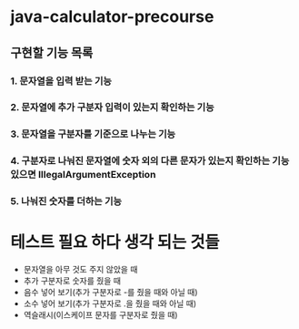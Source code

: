 # java-calculator-precourse

## 구현할 기능 목록
### 1. 문자열을 입력 받는 기능
### 2. 문자열에 추가 구분자 입력이 있는지 확인하는 기능
### 3. 문자열을 구분자를 기준으로 나누는 기능
### 4. 구분자로 나눠진 문자열에 숫자 외의 다른 문자가 있는지 확인하는 기능 있으면 IllegalArgumentException
### 5. 나눠진 숫자를 더하는 기능

# 테스트 필요 하다 생각 되는 것들
+ 문자열을 아무 것도 주지 않았을 때
+ 추가 구분자로 숫자를 줬을 때
+ 음수 넣어 보기(추가 구분자로 -를 줬을 때와 아닐 때)
+ 소수 넣어 보기(추가 구분자로 .을 줬을 때와 아닐 때)
+ 역슬래시(이스케이프 문자를 구분자로 줬을 때)